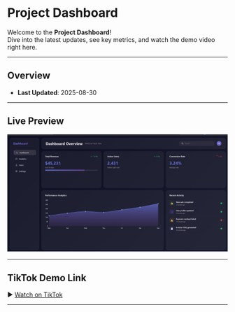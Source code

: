 # Project Dashboard

Welcome to the **Project Dashboard**!  
Dive into the latest updates, see key metrics, and watch the demo video right here.

---

## Overview

- **Last Updated**: 2025-08-30

---

## Live Preview

[![Preview](preview.png)](https://www.tiktok.com/@relational_throne/video/7544421326967098655)

---

## TikTok Demo Link

▶️ [Watch on TikTok](https://www.tiktok.com/@relational_throne/video/7544421326967098655)

---
